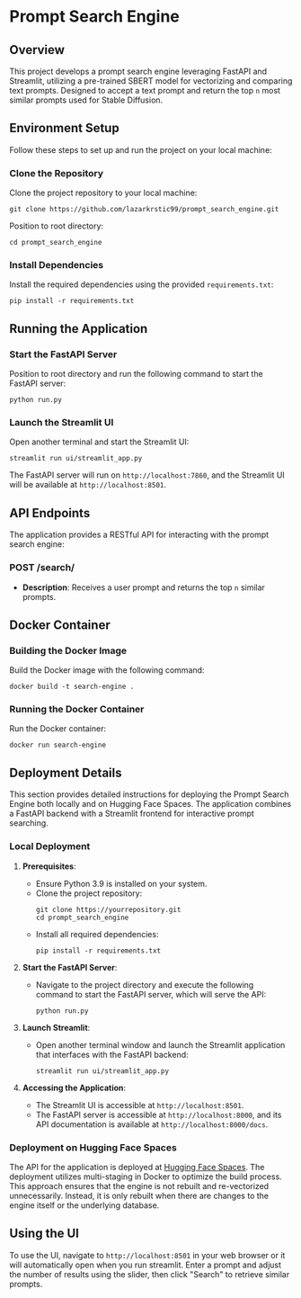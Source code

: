 # Prompt Search Engine

## Overview
This project develops a prompt search engine leveraging FastAPI and Streamlit, utilizing a pre-trained SBERT model for vectorizing and comparing text prompts. Designed to accept a text prompt and return the top `n` most similar prompts used for Stable Diffusion.

## Environment Setup
Follow these steps to set up and run the project on your local machine:

### Clone the Repository
Clone the project repository to your local machine:
```
git clone https://github.com/lazarkrstic99/prompt_search_engine.git
```
Position to root directory:
```
cd prompt_search_engine
```
### Install Dependencies
Install the required dependencies using the provided `requirements.txt`:
```
pip install -r requirements.txt
```
## Running the Application

### Start the FastAPI Server
Position to root directory and run the following command to start the FastAPI server:
```
python run.py
```
### Launch the Streamlit UI
Open another terminal and start the Streamlit UI:
```
streamlit run ui/streamlit_app.py
```
The FastAPI server will run on `http://localhost:7860`, and the Streamlit UI will be available at `http://localhost:8501`.

## API Endpoints
The application provides a RESTful API for interacting with the prompt search engine:

### POST /search/
- **Description**: Receives a user prompt and returns the top `n` similar prompts.

## Docker Container

### Building the Docker Image
Build the Docker image with the following command:
```
docker build -t search-engine .
```
### Running the Docker Container
Run the Docker container:
```
docker run search-engine
```
## Deployment Details

This section provides detailed instructions for deploying the Prompt Search Engine both locally and on Hugging Face Spaces. The application combines a FastAPI backend with a Streamlit frontend for interactive prompt searching.

### Local Deployment

1. **Prerequisites**:
   - Ensure Python 3.9 is installed on your system.
   - Clone the project repository:
     ```
     git clone https://yourrepository.git
     cd prompt_search_engine
     ```
   - Install all required dependencies:
     ```
     pip install -r requirements.txt
     ```

2. **Start the FastAPI Server**:
   - Navigate to the project directory and execute the following command to start the FastAPI server, which will serve the API:
     ```
     python run.py
     ```

3. **Launch Streamlit**:
   - Open another terminal window and launch the Streamlit application that interfaces with the FastAPI backend:
     ```
     streamlit run ui/streamlit_app.py
     ```

4. **Accessing the Application**:
   - The Streamlit UI is accessible at `http://localhost:8501`.
   - The FastAPI server is accessible at `http://localhost:8000`, and its API documentation is available at `http://localhost:8000/docs`.

### Deployment on Hugging Face Spaces

The API for the application is deployed at [Hugging Face Spaces](https://krstakis-prompt-search-engine.hf.space/search/). The deployment utilizes multi-staging in Docker to optimize the build process. This approach ensures that the engine is not rebuilt and re-vectorized unnecessarily. Instead, it is only rebuilt when there are changes to the engine itself or the underlying database.

## Using the UI
To use the UI, navigate to `http://localhost:8501` in your web browser or it will automatically open when you run streamlit. Enter a prompt and adjust the number of results using the slider, then click "Search" to retrieve similar prompts.
